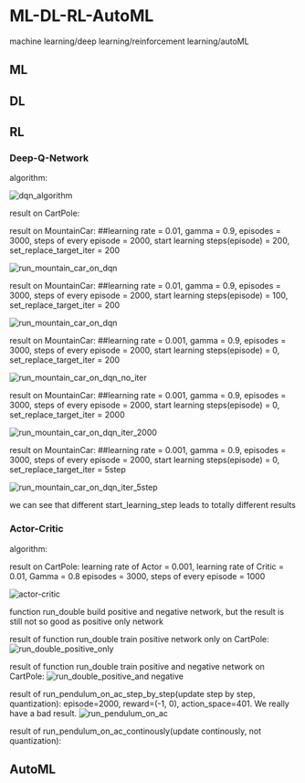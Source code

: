 # ML-DL-RL-AutoML
machine learning/deep learning/reinforcement learning/autoML

## ML

## DL

## RL
### Deep-Q-Network
algorithm:

![dqn_algorithm](RL/images/dqn_algorithm.png)

result on CartPole:

result on MountainCar: ##learning rate = 0.01, gamma = 0.9, episodes = 3000, steps of every episode = 2000, start learning steps(episode) = 200, set_replace_target_iter = 200

![run_mountain_car_on_dqn](RL/images/run_mountain_car_on_dqn.PNG)

result on MountainCar: ##learning rate = 0.01, gamma = 0.9, episodes = 3000, steps of every episode = 2000, start learning steps(episode) = 100, set_replace_target_iter = 200

![run_mountain_car_on_dqn](RL/images/run_mountain_car_on_dqn_diff.PNG)

result on MountainCar: ##learning rate = 0.001, gamma = 0.9, episodes = 3000, steps of every episode = 2000, start learning steps(episode) = 0, set_replace_target_iter = 200

![run_mountain_car_on_dqn_no_iter](RL/images/run_mountain_car_on_dqn_no_iter.PNG)

result on MountainCar: ##learning rate = 0.001, gamma = 0.9, episodes = 3000, steps of every episode = 2000, start learning steps(episode) = 0, set_replace_target_iter = 2000

![run_mountain_car_on_dqn_iter_2000](RL/images/run_mountain_car_on_dqn_iter_2000.PNG)

result on MountainCar: ##learning rate = 0.001, gamma = 0.9, episodes = 3000, steps of every episode = 2000, start learning steps(episode) = 0, set_replace_target_iter = 5step

![run_mountain_car_on_dqn_iter_5step](RL/images/run_mountain_car_on_dqn_iter_5step.PNG)

we can see that different start_learning_step leads to totally different results

### Actor-Critic
algorithm:

result on CartPole:
learning rate of Actor = 0.001, learning rate of Critic = 0.01, Gamma = 0.8
episodes = 3000, steps of every episode = 1000

![actor-critic](RL/images/actor-critic.png)

function run_double build positive and negative network, but the result is still not so good as positive only network

result of function run_double train positive network only on CartPole:
![run_double_positive_only](RL/images/run_double_positive_only.png)

result of function run_double train positive and negative network on CartPole:
![run_double_positive_and negative](RL/images/run_double_positive_and_negative.png)

result of run_pendulum_on_ac_step_by_step(update step by step, quantization):
episode=2000, reward=(-1, 0), action_space=401. We really have a bad result.
![run_pendulum_on_ac](RL/images/run_pendulum_on_ac.PNG)

result of run_pendulum_on_ac_continously(update continously, not quantization):


## AutoML
